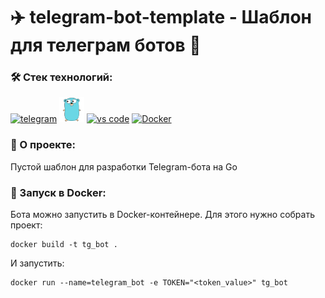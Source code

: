 # ✈️ telegram-bot-template - Шаблон для телеграм ботов 🤖

<h3 align="left">🛠 Стек технологий:</h3>
<!-- Telegram -->
<a href="https://telegram.org/" target="_blank">
<img src="https://img.icons8.com/color/48/000000/telegram-app--v3.png" alt="telegram" width="40" height="40"/></a>
<!-- Go -->
<a href="https://golang.org" target="_blank"> 
<img src="https://raw.githubusercontent.com/devicons/devicon/master/icons/go/go-original.svg" alt="go lang" width="40" height="40"/></a>
<!-- Visual Studio Code -->
<a href="https://code.visualstudio.com/" target="_blank">
<img src="https://img.icons8.com/fluent/48/000000/visual-studio-code-2019.png" alt="vs code" width="40" height="40"/></a>
<!-- Docker -->
<a href="https://github.com/hud0shnik/golang-to-do" >
<img src="https://img.icons8.com/fluency/48/000000/docker.png" alt="Docker" width="40" height="40"/></a>

<h3 align="left">📄 О проекте:</h3>
Пустой шаблон для разработки Telegram-бота на Go 

<h3 align="left">🐋 Запуск в Docker:</h3>

Бота можно запустить в Docker-контейнере. Для этого нужно собрать проект:
```
docker build -t tg_bot .
```

И запустить:
```
docker run --name=telegram_bot -e TOKEN="<token_value>" tg_bot
```


